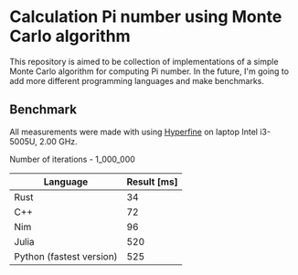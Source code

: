 # Calculation Pi number using Monte Carlo algorithm

This repository is aimed to be collection of implementations of a simple Monte Carlo algorithm for computing Pi number. In the future, I'm going to add more different programming languages and make benchmarks.


## Benchmark
All measurements were made with using [Hyperfine](https://github.com/sharkdp/hyperfine) on laptop Intel i3-5005U, 2.00 GHz.

Number of iterations - 1_000_000

| Language    | Result [ms] |
| ----------- | ----------- |
| Rust        | 34          |
|C++ | 72 |
| Nim | 96 |
| Julia | 520 |
| Python (fastest version) | 525 |